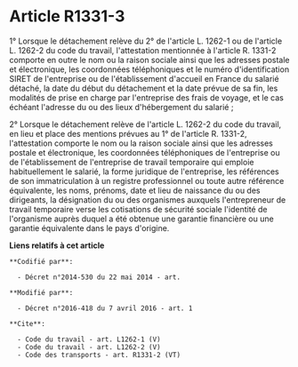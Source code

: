 # Article R1331-3

1° Lorsque le détachement relève du 2° de l'article L. 1262-1 ou de l'article L. 1262-2 du code du travail, l'attestation
mentionnée à l'article R. 1331-2 comporte en outre le nom ou la raison sociale ainsi que les adresses postale et
électronique, les coordonnées téléphoniques et le numéro d'identification SIRET de l'entreprise ou de l'établissement
d'accueil en France du salarié détaché, la date du début du détachement et la date prévue de sa fin, les modalités de prise
en charge par l'entreprise des frais de voyage, et le cas échéant l'adresse du ou des lieux d'hébergement du salarié ; 

2° Lorsque le détachement relève de l'article L. 1262-2 du code du travail, en lieu et place des mentions prévues au 1° de
l'article R. 1331-2, l'attestation comporte le nom ou la raison sociale ainsi que les adresses postale et électronique, les
coordonnées téléphoniques de l'entreprise ou de l'établissement de l'entreprise de travail temporaire qui emploie
habituellement le salarié, la forme juridique de l'entreprise, les références de son immatriculation à un registre
professionnel ou toute autre référence équivalente, les noms, prénoms, date et lieu de naissance du ou des dirigeants, la
désignation du ou des organismes auxquels l'entrepreneur de travail temporaire verse les cotisations de sécurité sociale
l'identité de l'organisme auprès duquel a été obtenue une garantie financière ou une garantie équivalente dans le pays
d'origine.

**Liens relatifs à cet article**

	**Codifié par**:

	  - Décret n°2014-530 du 22 mai 2014 - art.

	**Modifié par**:

	  - Décret n°2016-418 du 7 avril 2016 - art. 1

	**Cite**:

	  - Code du travail - art. L1262-1 (V)
	  - Code du travail - art. L1262-2 (V)
	  - Code des transports - art. R1331-2 (VT)
